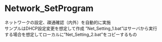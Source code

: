 # Network_SetProgram
ネットワークの設定、疎通確認（内外）を自動的に実施<br>
サンプルはDHCP設定変更を想定して作成
”Net_Setting_1.bat”はサーバから実行する場合を想定してローカルに”Net_Setting_2.bat”をコピーするもの
